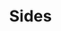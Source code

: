 ---
linktitle: Sides
menu:
  main:
    parent: sides
  after:
    name: sides
    weight: 12
title: Sides
bookCollapseSection: true
---